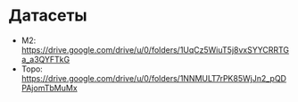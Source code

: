 # Датасеты

- M2: https://drive.google.com/drive/u/0/folders/1UqCz5WiuT5j8vxSYYCRRTGa_a3QYFTkG
- Topo: https://drive.google.com/drive/u/0/folders/1NNMULT7rPK85WjJn2_pQDPAjomTbMuMx
